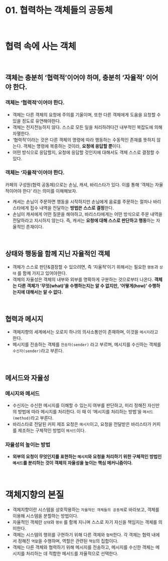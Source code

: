 # 01. 협력하는 객체들의 공동체

<br>

# 협력 속에 사는 객체

<br>

## 객체는 충분히 ‘협력적’이어야 하며, 충분히 ‘자율적’ 이어야 한다.

### 객체는 ‘협력적’이어야 한다.

- 객체는 다른 객체의 요청에 주의를 기울이며, 또한 다른 객체에게 도움을 요청할 수 있을 정도로 유연해야한다.
- 객체는 전지전능하지 않다. 스스로 모든 일을 처리하려다간 내부적인 복잡도에 의해 자멸한다.
- ‘협력적’이라는 것은 다른 객체의 명령에 따라 행동하는 수동적인 존재를 뜻하지 않는다. 객체는 명령에 복종하는 것이라, **요청에 응답할 뿐**이다.
- 어떤 방식으로 응답할지, 요청에 응답할 것인지에 대해서도 객체 스스로 결정할 수 있다.

### 객체는 ‘자율적’이어야 한다.

카페의 구성원(협력 공동체)으로는 손님, 캐셔, 바리스타가 있다. 이를 통해 ‘객체는 자율적이어야 한다’ 라는 의미를 이해해보자.

- 캐셔는 손님이 주문하면 행동을 시작하지만 손님에게 음료를 주문하는 절차나 바리스타에게 접수 내역을 전달하는 **방법은 스스로 결정**한다.
- 손님이 캐셔에게 어떤 질문을 해야하고, 바리스타에게는 어떤 방식으로 주문 내역을 전달하라고 지시하지 않는다. 즉, 캐셔는 **요청에 대해 스스로 판단하고 행동**하는 자율적인 존재이다.

<br>

## 상태와 행동을 함께 지닌 자율적인 객체

- 객체가 스스로 판단&결정할 수 있으려면, 즉 ‘자율적’이기 위해서는 필요한 `행동`과 `상태` 를 함께 가지고 있어야한다.
- 객체의 자율성은 객체의 내부와 외부를 명확하게 구분하는 것으로부터 나온다. **객체는 다른 객체가 ‘무엇(what)’을 수행하는지는 알 수 없지만, ‘어떻게(how)’ 수행하는지에 대해서는 알 수 없다.**

<br>

## 협력과 메시지

- 객체지향의 세계에서는 오로지 하나의 의사소통만이 존재하며, 이것을 `메시지`라고 한다.
- 메시지를 전송하는 객체를 `전송자(sender)` 라고 부르며, 메시지를 수신하는 객체를 `수신자(sender)`라고 부른다.

<br>

## 메서드와 자율성

### 메시지와 메서드

- 수신자는 수신한 메시지를 이해할 수 있는지 여부를 판단하고, 미리 정해진 자신만의 방법에 따라 메시지를 처리한다. 이 때 이 ‘메시지를 처리하는 방법’을 `메서드(method)`라고 부른다.
- 바리스타로 전달된 커피 제조 요청은 `메시지`이고, 요청을 전달받은 바리스타가 커피를 제조하는 구체적인 방법이 `메서드`이다.

### 자율성의 높이는 방법

- **외부의 요청이 무엇인지를 표현하는 `메시지`와 요청을 처리하기 위한 구체적인 방법인 `메서드`를 분리하는 것이 객체의 자율성을 높이는 핵심 메커니즘이다.**

<br>

# 객체지향의 본질

- 객체지향이란 시스템을 상호작용하는 `자율적인 객체들의 공동체`로 바라보고, 객체를 이용해 시스템을 분할하는 방법이다.
- 자율적인 객체란 `상태`와 `행위` 를 함께 지니며 스스로 자기 자신을 책임지는 객체를 의미한다.
- 객체는 시스템의 행위를 구현하기 위해 다른 객체와 `협력`한다. 각 객체는 협력 내에서 정해진 `역할`을 수행하며, 역할은 관련된 `책임`의 집합이다.
- 객체는 다른 객체와 협력하기 위해 메시지를 전송하고, 메시지를 수신한 객체는 메시지를 처리하는 데 적합한 메서드를 자율적으로 선택한다.